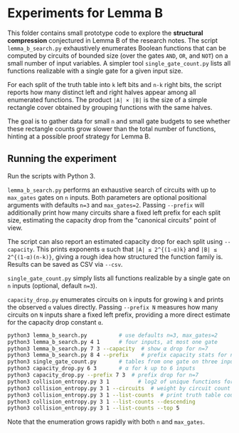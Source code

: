 # Experiments for Lemma B

This folder contains small prototype code to explore the **structural compression** conjectured in Lemma B of the research notes.  The script `lemma_b_search.py` exhaustively enumerates Boolean functions that can be computed by circuits of bounded size (over the gates `AND`, `OR`, and `NOT`) on a small number of input variables.  A simpler tool `single_gate_count.py` lists all functions realizable with a single gate for a given input size.

For each split of the truth table into `k` left bits and `n-k` right bits, the script reports how many distinct left and right halves appear among all enumerated functions.  The product `|A| × |B|` is the size of a simple rectangle cover obtained by grouping functions with the same halves.

The goal is to gather data for small `n` and small gate budgets to see whether these rectangle counts grow slower than the total number of functions, hinting at a possible proof strategy for Lemma B.

## Running the experiment

Run the scripts with Python 3.

``lemma_b_search.py`` performs an exhaustive search of circuits with up to
``max_gates`` gates on ``n`` inputs.  Both parameters are optional positional
arguments with defaults ``n=3`` and ``max_gates=2``.  Passing ``--prefix``
will additionally print how many circuits share a fixed left prefix for each
split size, estimating the capacity drop from the "canonical circuits" point of
view.

The script can also report an estimated capacity drop for each split using
``--capacity``.  This prints exponents ``α`` such that ``|A| ≤ 2^{(1-α)k}`` and
``|B| ≤ 2^{(1-α)(n-k)}``, giving a rough idea how structured the function family
is.  Results can be saved as CSV via ``--csv``.

``single_gate_count.py`` simply lists all functions realizable by a single gate
on ``n`` inputs (optional, default ``n=3``).

``capacity_drop.py`` enumerates circuits on ``k`` inputs for growing ``k`` and
prints the observed ``α`` values directly.  Passing ``--prefix N`` measures how
many circuits on ``N`` inputs share a fixed left prefix, providing a more direct
estimate for the capacity drop constant ``α``.

```bash
python3 lemma_b_search.py          # use defaults n=3, max_gates=2
python3 lemma_b_search.py 4 1      # four inputs, at most one gate
python3 lemma_b_search.py 7 3 --capacity  # show α drop for n=7
python3 lemma_b_search.py 8 4 --prefix    # prefix capacity stats for n=8
python3 single_gate_count.py       # tables from one gate on three inputs
python3 capacity_drop.py 6 3       # α for k up to 6 inputs
python3 capacity_drop.py --prefix 7 3  # prefix drop for n=7
python3 collision_entropy.py 3 1         # log2 of unique functions for n=3
python3 collision_entropy.py 3 1 --circuits  # weight by circuit count
python3 collision_entropy.py 3 1 --list-counts  # print truth table counts
python3 collision_entropy.py 3 1 --list-counts --descending
python3 collision_entropy.py 3 1 --list-counts --top 5
```

Note that the enumeration grows rapidly with both ``n`` and ``max_gates``.

